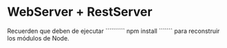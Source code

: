 # WebServer + RestServer

Recuerden que deben de ejecutar
`````````` npm install ```````
para reconstruir los módulos de Node.